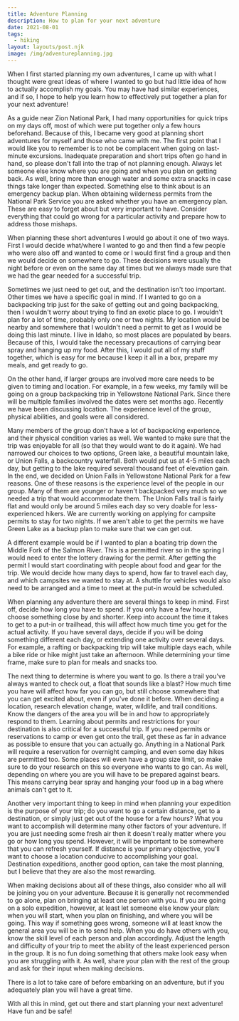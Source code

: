 ```yaml
---
title: Adventure Planning
description: How to plan for your next adventure
date: 2021-08-01
tags:
  - hiking
layout: layouts/post.njk
image: /img/adventureplanning.jpg
---
```


When I first started planning my own adventures, I came up with what I thought were great ideas of where I wanted to go but had little idea of how to actually accomplish my goals. You may have had similar experiences, and if so, I hope to help you learn how to effectively put together a plan for your next adventure!

As a guide near Zion National Park, I had many opportunities for quick trips on my days off, most of which were put together only a few hours beforehand. Because of this, I became very good at planning short adventures for myself and those who came with me. The first point that I would like you to remember is to not be complacent when going on last-minute excursions. Inadequate preparation and short trips often go hand in hand, so please don't fall into the trap of not planning enough. Always let someone else know where you are going and when you plan on getting back. As well, bring more than enough water and some extra snacks in case things take longer than expected. Something else to think about is an emergency backup plan. When obtaining wilderness permits from the National Park Service you are asked whether you have an emergency plan. These are easy to forget about but very important to have. Consider everything that could go wrong for a particular activity and prepare how to address those mishaps. 

When planning these short adventures I would go about it one of two ways. First I would decide what/where I wanted to go and then find a few people who were also off and wanted to come or I would first find a group and then we would decide on somewhere to go. These decisions were usually the night before or even on the same day at times but we always made sure that we had the gear needed for a successful trip.

Sometimes we just need to get out, and the destination isn't too important. Other times we have a specific goal in mind. If I wanted to go on a backpacking trip just for the sake of getting out and going backpacking, then I wouldn't worry about trying to find an exotic place to go. I wouldn't plan for a lot of time, probably only one or two nights. My location would be nearby and somewhere that I wouldn't need a permit to get as I would be doing this last minute. I live in Idaho, so most places are populated by bears. Because of this, I would take the necessary precautions of carrying bear spray and hanging up my food. After this, I would put all of my stuff together, which is easy for me because I keep it all in a box, prepare my meals, and get ready to go.

On the other hand, if larger groups are involved more care needs to be given to timing and location. For example, in a few weeks, my family will be going on a group backpacking trip in Yellowstone National Park. Since there will be multiple families involved the dates were set months ago. Recently we have been discussing location. The experience level of the group, physical abilities, and goals were all considered. 

Many members of the group don't have a lot of backpacking experience, and their physical condition varies as well. We wanted to make sure that the trip was enjoyable for all (so that they would want to do it again). We had narrowed our choices to two options, Green lake, a beautiful mountain lake, or Union Falls, a backcountry waterfall. Both would put us at 4-5 miles each day, but getting to the lake required several thousand feet of elevation gain.
In the end, we decided on Union Falls in Yellowstone National Park for a few reasons. One of these reasons is the experience level of the people in our group. Many of them are younger or haven't backpacked very much so we needed a trip that would accommodate them. The Union Falls trail is fairly flat and would only be around 5 miles each day so very doable for less-experienced hikers. We are currently working on applying for campsite permits to stay for two nights. If we aren't able to get the permits we have Green Lake as a backup plan to make sure that we can get out.

A different example would be if I wanted to plan a boating trip down the Middle Fork of the Salmon River. This is a permitted river so in the spring I would need to enter the lottery drawing for the permit. After getting the permit I would start coordinating with people about food and gear for the trip. We would decide how many days to spend, how far to travel each day, and which campsites we wanted to stay at. A shuttle for vehicles would also need to be arranged and a time to meet at the put-in would be scheduled. 

When planning any adventure there are several things to keep in mind. First off, decide how long you have to spend. If you only have a few hours, choose something close by and shorter. Keep into account the time it takes to get to a put-in or trailhead, this will affect how much time you get for the actual activity. If you have several days, decide if you will be doing something different each day, or extending one activity over several days. For example, a rafting or backpacking trip will take multiple days each, while a bike ride or hike might just take an afternoon. While determining your time frame, make sure to plan for meals and snacks too.

The next thing to determine is where you want to go. Is there a trail you've always wanted to check out, a float that sounds like a blast? How much time you have will affect how far you can go, but still choose somewhere that you can get excited about, even if you've done it before. When deciding a location, research elevation change, water, wildlife, and trail conditions. Know the dangers of the area you will be in and how to appropriately respond to them. Learning about permits and restrictions for your destination is also critical for a successful trip. If you need permits or reservations to camp or even get onto the trail, get these as far in advance as possible to ensure that you can actually go. Anything in a National Park will require a reservation for overnight camping, and even some day hikes are permitted too. Some places will even have a group size limit, so make sure to do your research on this so everyone who wants to go can. As well, depending on where you are you will have to be prepared against bears. This means carrying bear spray and hanging your food up in a bag where animals can't get to it.

Another very important thing to keep in mind when planning your expedition is the purpose of your trip; do you want to go a certain distance, get to a destination, or simply just get out of the house for a few hours? What you want to accomplish will determine many other factors of your adventure. If you are just needing some fresh air then it doesn't really matter where you go or how long you spend. However, it will be important to be somewhere that you can refresh yourself. If distance is your primary objective, you'll want to choose a location conducive to accomplishing your goal. Destination expeditions, another good option, can take the most planning, but I believe that they are also the most rewarding. 

When making decisions about all of these things, also consider who all will be joining you on your adventure. Because it is generally not recommended to go alone, plan on bringing at least one person with you. If you are going on a solo expedition, however, at least let someone else know your plan: when you will start, when you plan on finishing, and where you will be going. This way if something goes wrong, someone will at least know the general area you will be in to send help. When you do have others with you, know the skill level of each person and plan accordingly. Adjust the length and difficulty of your trip to meet the ability of the least experienced person in the group. It is no fun doing something that others make look easy when you are struggling with it. As well, share your plan with the rest of the group and ask for their input when making decisions.

There is a lot to take care of before embarking on an adventure, but if you adequately plan you will have a great time.

With all this in mind, get out there and start planning your next adventure! Have fun and be safe!